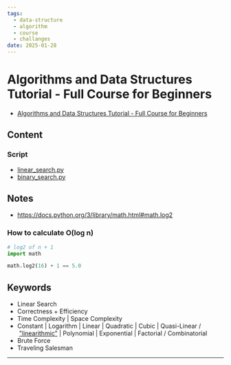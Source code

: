 ```yaml
---
tags:
  - data-structure
  - algorithm
  - course
  - challanges
date: 2025-01-28
---
```

Algorithms and Data Structures Tutorial - Full Course for Beginners
=========

* [Algorithms and Data Structures Tutorial - Full Course for Beginners](https://www.youtube.com/watch?v=8hly31xKli0)

Content
---------------

### Script

* [linear_search.py](./src/linear_search/linear_search.py)
* [binary_search.py](./src/binary_search/binary_search.py)

Notes
-----------

* https://docs.python.org/3/library/math.html#math.log2

### How to calculate O(log n)

```python
# log2 of n + 1
import math

math.log2(16) + 1 == 5.0
```

Keywords
-----------------

* Linear Search
* Correctness + Efficiency 
* Time Complexity | Space Complexity
* Constant | Logarithm | Linear | Quadratic | Cubic | Quasi-Linear /  ["linearithmic"](http://en.wikipedia.org/wiki/Time_complexity#Linearithmic.2Fquasilinear_time) | Polynomial | Exponential | Factorial / Combinatorial  
* Brute Force
* Traveling Salesman


****